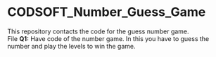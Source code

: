 # CODSOFT_Number_Guess_Game
This repository contacts the code for the guess number game.
<br>
File <b>Q1:</b> Have code of the number game. In this you have to guess the number and play the levels to win the game.
